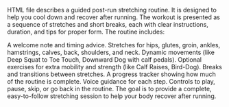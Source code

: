 HTML file describes a guided post-run stretching routine. It is designed to help you cool down and recover after running. The workout is presented as a sequence of stretches and short breaks, each with clear instructions, duration, and tips for proper form. The routine includes:

A welcome note and timing advice.
Stretches for hips, glutes, groin, ankles, hamstrings, calves, back, shoulders, and neck.
Dynamic movements (like Deep Squat to Toe Touch, Downward Dog with calf pedals).
Optional exercises for extra mobility and strength (like Calf Raises, Bird-Dog).
Breaks and transitions between stretches.
A progress tracker showing how much of the routine is complete.
Voice guidance for each step.
Controls to play, pause, skip, or go back in the routine.
The goal is to provide a complete, easy-to-follow stretching session to help your body recover after running.